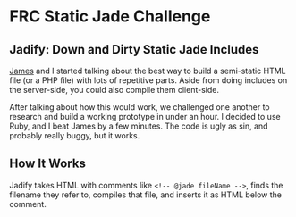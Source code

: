 # FRC Static Jade Challenge

## Jadify: Down and Dirty Static Jade Includes

[James](http://github.com/totheleftpanda) and I started talking about the best way to build a semi-static HTML file (or a PHP file) with lots of repetitive parts. Aside from doing includes on the server-side, you could also compile them client-side.

After talking about how this would work, we challenged one another to research and build a working prototype in under an hour. I decided to use Ruby, and I beat James by a few minutes. The code is ugly as sin, and probably really buggy, but it works.

## How It Works

Jadify takes HTML with comments like `<!-- @jade fileName -->`, finds the filename they refer to, compiles that file, and inserts it as HTML below the comment.
